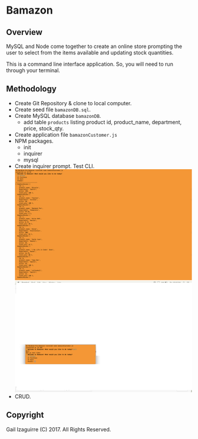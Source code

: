# Bamazon

## Overview
MySQL and Node come together to create an online store prompting the user to select from the items available and updating stock quantities.

This is a command line interface application.  So, you will need to run through your terminal.


## Methodology
  * Create Git Repository & clone to local computer.
  * Create seed file `bamazonDB.sql`.
  * Create MySQL database `bamazonDB`.
      * add table `products` listing product id, product_name, department, price, stock_qty.
  * Create application file `bamazonCustomer.js`
  * NPM packages.
      * init
      * inquirer
      * mysql
  * Create inquirer prompt.  Test CLI.
    ![browse option](/images/CLI_browse.jpg)
    ![quit option](/images/CLI_quit.png)
  * CRUD.
















## Copyright

  Gail Izaguirre (C) 2017. All Rights Reserved.
